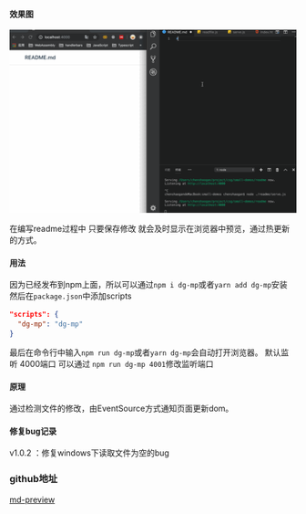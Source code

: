 #### 效果图
![readme3.gif](./images/readme3.gif)

在编写readme过程中 只要保存修改 就会及时显示在浏览器中预览，通过热更新的方式。

#### 用法
因为已经发布到npm上面，所以可以通过```npm i dg-mp```或者```yarn add dg-mp```安装
然后在```package.json```中添加scripts
```json
"scripts": {
  "dg-mp": "dg-mp"
}
```
最后在命令行中输入```npm run dg-mp```或者```yarn dg-mp```会自动打开浏览器。
默认监听 4000端口 可以通过 ```npm run dg-mp 4001```修改监听端口

#### 原理
通过检测文件的修改，由EventSource方式通知页面更新dom。

#### 修复bug记录
v1.0.2 ：修复windows下读取文件为空的bug 


### github地址
[md-preview](https://github.com/tccsg/md-preview)